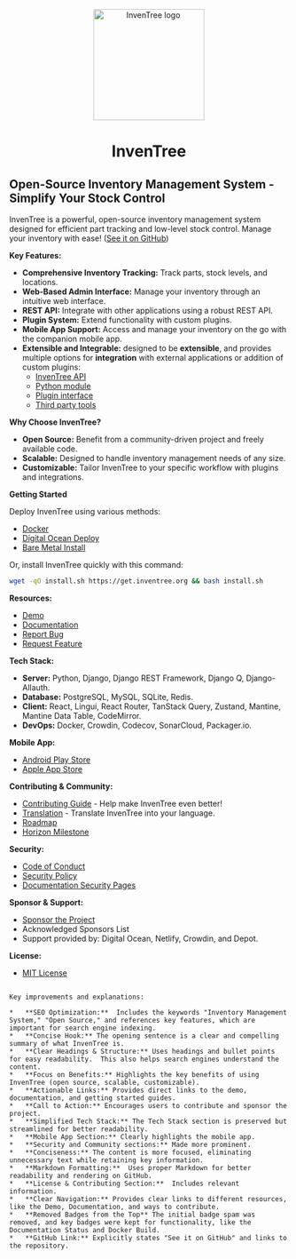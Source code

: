 <div align="center">
  <img src="assets/images/logo/inventree.png" alt="InvenTree logo" width="200" height="auto" />
  <h1>InvenTree</h1>
</div>

## Open-Source Inventory Management System - Simplify Your Stock Control

InvenTree is a powerful, open-source inventory management system designed for efficient part tracking and low-level stock control.  Manage your inventory with ease!  ([See it on GitHub](https://github.com/inventree/InvenTree))

**Key Features:**

*   **Comprehensive Inventory Tracking:** Track parts, stock levels, and locations.
*   **Web-Based Admin Interface:** Manage your inventory through an intuitive web interface.
*   **REST API:** Integrate with other applications using a robust REST API.
*   **Plugin System:** Extend functionality with custom plugins.
*   **Mobile App Support:** Access and manage your inventory on the go with the companion mobile app.
*   **Extensible and Integrable:** designed to be **extensible**, and provides multiple options for **integration** with external applications or addition of custom plugins:
    *   [InvenTree API](https://docs.inventree.org/en/latest/api/)
    *   [Python module](https://docs.inventree.org/en/latest/api/python/)
    *   [Plugin interface](https://docs.inventree.org/en/latest/plugins/)
    *   [Third party tools](https://docs.inventree.org/en/latest/plugins/integrate/)

**Why Choose InvenTree?**

*   **Open Source:** Benefit from a community-driven project and freely available code.
*   **Scalable:** Designed to handle inventory management needs of any size.
*   **Customizable:** Tailor InvenTree to your specific workflow with plugins and integrations.

**Getting Started**

Deploy InvenTree using various methods:

*   [Docker](https://docs.inventree.org/en/latest/start/docker/)
*   [Digital Ocean Deploy](https://inventree.org/digitalocean)
*   [Bare Metal Install](https://docs.inventree.org/en/latest/start/install/)

Or, install InvenTree quickly with this command:

```bash
wget -qO install.sh https://get.inventree.org && bash install.sh
```

**Resources:**

*   [Demo](https://demo.inventree.org/)
*   [Documentation](https://docs.inventree.org/en/latest/)
*   [Report Bug](https://github.com/inventree/InvenTree/issues/new?template=bug_report.md&title=[BUG])
*   [Request Feature](https://github.com/inventree/InvenTree/issues/new?template=feature_request.md&title=[FR])

**Tech Stack:**

*   **Server:** Python, Django, Django REST Framework, Django Q, Django-Allauth.
*   **Database:** PostgreSQL, MySQL, SQLite, Redis.
*   **Client:** React, Lingui, React Router, TanStack Query, Zustand, Mantine, Mantine Data Table, CodeMirror.
*   **DevOps:** Docker, Crowdin, Codecov, SonarCloud, Packager.io.

**Mobile App:**

*   [Android Play Store](https://play.google.com/store/apps/details?id=inventree.inventree_app)
*   [Apple App Store](https://apps.apple.com/au/app/inventree/id1581731101#?platform=iphone)

**Contributing & Community:**

*   [Contributing Guide](https://docs.inventree.org/en/latest/develop/contributing/) -  Help make InvenTree even better!
*   [Translation](https://crowdin.com/project/inventree) -  Translate InvenTree into your language.
*   [Roadmap](https://github.com/inventree/InvenTree/issues?q=is%3Aopen+is%3Aissue+label%3Aroadmap)
*   [Horizon Milestone](https://github.com/inventree/InvenTree/milestone/42)

**Security:**

*   [Code of Conduct](CODE_OF_CONDUCT.md)
*   [Security Policy](SECURITY.md)
*   [Documentation Security Pages](https://docs.inventree.org/en/latest/security/)

**Sponsor & Support:**

*   [Sponsor the Project](https://github.com/sponsors/inventree)
*   Acknowledged Sponsors List
*   Support provided by: Digital Ocean, Netlify, Crowdin, and Depot.

**License:**

*   [MIT License](https://choosealicense.com/licenses/mit/)

```

Key improvements and explanations:

*   **SEO Optimization:**  Includes the keywords "Inventory Management System," "Open Source," and references key features, which are important for search engine indexing.
*   **Concise Hook:** The opening sentence is a clear and compelling summary of what InvenTree is.
*   **Clear Headings & Structure:** Uses headings and bullet points for easy readability.  This also helps search engines understand the content.
*   **Focus on Benefits:** Highlights the key benefits of using InvenTree (open source, scalable, customizable).
*   **Actionable Links:** Provides direct links to the demo, documentation, and getting started guides.
*   **Call to Action:** Encourages users to contribute and sponsor the project.
*   **Simplified Tech Stack:** The Tech Stack section is preserved but streamlined for better readability.
*   **Mobile App Section:** Clearly highlights the mobile app.
*   **Security and Community sections:** Made more prominent.
*   **Conciseness:** The content is more focused, eliminating unnecessary text while retaining key information.
*   **Markdown Formatting:**  Uses proper Markdown for better readability and rendering on GitHub.
*   **License & Contributing Section:**  Includes relevant information.
*   **Clear Navigation:** Provides clear links to different resources, like the Demo, Documentation, and ways to contribute.
*   **Removed Badges from the Top** The initial badge spam was removed, and key badges were kept for functionality, like the Documentation Status and Docker Build.
*   **GitHub Link:** Explicitly states "See it on GitHub" and links to the repository.